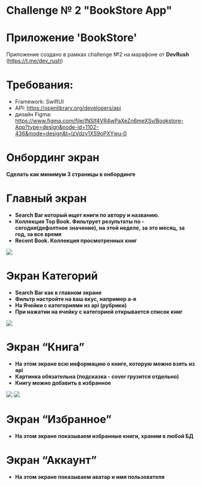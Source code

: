 # Challenge № 2 "BookStore App"

# Приложение 'BookStore'
Приложение создано в рамках challenge №2 на марафоне от **DevRush** (https://t.me/dev_rush)

# Требования:
- Framework: SwiftUI
- API: https://openlibrary.org/developers/api
- дизайн Figma: https://www.figma.com/file/INSIf4VR4wPaXeZn6meXSv/Bookstore-App?type=design&node-id=1102-436&mode=design&t=lzVdzy1XS9oPXYwu-0

# **Онбординг экран**

**Сделать как минимум 3 страницы в онбординге**

# **Главный экран**

- **Search Bar который ищет книги по автору и названию.**
- **Коллекция Top Book. Фильтрует результаты по - сегодня(дефолтное значение), на этой неделе, за это месяц, за год, за все время**
- **Recent Book. Коллекция просмотренных книг**

<img src="screenshots/screenshots1.png"/>

# **Экран Категорий**

- **Search Bar как в главном экране**
- **Фильтр настройте на ваш вкус, например а-я**
- **На Ячейки с категориями из api (рубрики)**
- **При нажатии на ячейку с категорией открывается список книг**

<img src="screenshots/screenshots2.png"/>

# **Экран “Книга”**

- **На этом экране всю информацию о книге, которую можно взять из api**
- **Картинка обязательна (подсказка - cover грузится отдельно)**
- **Книгу можно добавить в избранное**

<img src="screenshots/screenshots3.png"/>
<img src="screenshots/screenshots4.png"/>

# **Экран “Избранное”**

- **На этом экране показываем избранные книги, храним в любой БД**

# **Экран “Аккаунт”**

- **На этом экране показываем аватар и имя пользователя**

